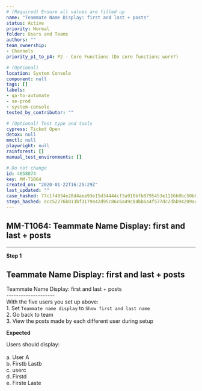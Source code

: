 ```yaml
---
# (Required) Ensure all values are filled up
name: "Teammate Name Display: first and last + posts"
status: Active
priority: Normal
folder: Users and Teams
authors: ""
team_ownership:
- Channels
priority_p1_to_p4: P2 - Core Functions (Do core functions work?)

# (Optional)
location: System Console
component: null
tags: []
labels:
- qa-to-automate
- se-prod
- system-console
tested_by_contributor: ""

# (Optional) Test type and tools
cypress: Ticket Open
detox: null
mmctl: null
playwright: null
rainforest: []
manual_test_environments: []

# Do not change
id: 4058074
key: MM-T1064
created_on: "2020-01-22T16:25:29Z"
last_updated: ""
case_hashed: 77c1f4034e28d4aea93e15d34444cf3a910bfb8795453e1116b0bc50b697cdfdba0cfbedeeea621fda0eb6f8038cdf8f
steps_hashed: acc52276b013bf3179442d95c86c6a49c04bb6a4f577dc2dbb94209ac34fa12ab3046a858c5fea1560ee44068480499b
---
```


<!-- (Auto-generated) Based on frontmatter's "key" and "name" -->

## MM-T1064: Teammate Name Display: first and last + posts

---

**Step 1**

## Teammate Name Display: first and last + posts

Teammate Name Display: first and last + posts\
\--------------------\
With the five users you set up above:\
1\. Set `Teammate name display` to `Show first and last name`\
2\. Go back to team\
3\. View the posts made by each different user during setup

**Expected**

Users should display:\
\
a. User A\
b. Firstb Lastb\
c. userc\
d. Firstd\
e. Firste Laste
